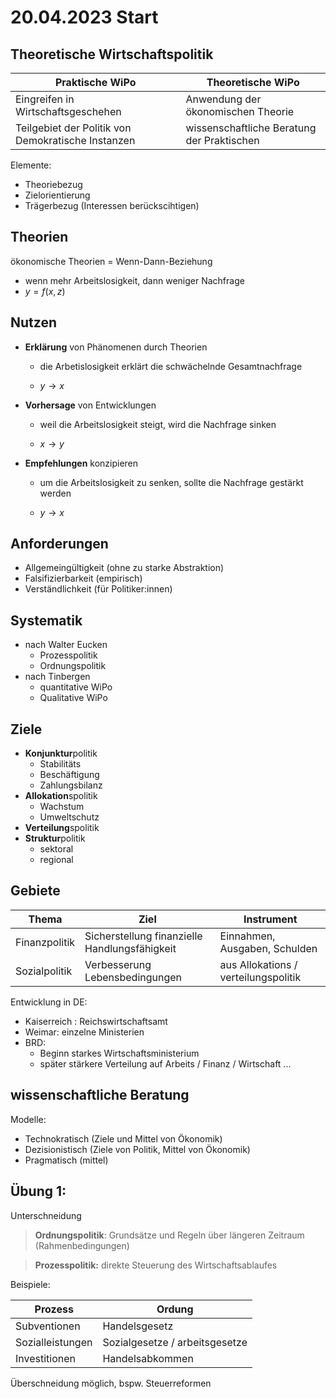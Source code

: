 # 20.04.2023 Start

## Theoretische Wirtschaftspolitik

| Praktische WiPo                                    | Theoretische WiPo                          |
| -------------------------------------------------- | ------------------------------------------ |
| Eingreifen in Wirtschaftsgeschehen                 | Anwendung der ökonomischen Theorie         |
| Teilgebiet der Politik von Demokratische Instanzen | wissenschaftliche Beratung der Praktischen |

Elemente:

- Theoriebezug
- Zielorientierung
- Trägerbezug (Interessen berückscihtigen)



## Theorien

ökonomische Theorien = Wenn-Dann-Beziehung

- wenn mehr Arbeitslosigkeit, dann weniger Nachfrage
- $y = f(x,z)$



## Nutzen

- **Erklärung** von Phänomenen durch Theorien

    - die Arbetislosigkeit erklärt die schwächelnde Gesamtnachfrage

    - $y \to x$

- **Vorhersage** von Entwicklungen

    - weil die Arbeitslosigkeit steigt, wird die Nachfrage sinken

    - $x \to y$

- **Empfehlungen** konzipieren

    - um die Arbeitslosigkeit zu senken, sollte die Nachfrage gestärkt werden

    - $y \to x$



## Anforderungen

- Allgemeingültigkeit (ohne zu starke Abstraktion)
- Falsifizierbarkeit (empirisch)
- Verständlichkeit (für Politiker:innen)



## Systematik

- nach Walter Eucken
    - Prozesspolitik
    - Ordnungspolitik
- nach Tinbergen
    - quantitative WiPo
    - Qualitative WiPo



## Ziele

- **Konjunktur**politik
    - Stabilitäts
    - Beschäftigung
    - Zahlungsbilanz
- **Allokation**spolitik
    - Wachstum
    - Umweltschutz
- **Verteilung**spolitik
- **Struktur**politik
    - sektoral
    - regional



## Gebiete

| Thema         | Ziel                                          | Instrument                           |
| ------------- | --------------------------------------------- | ------------------------------------ |
| Finanzpolitik | Sicherstellung finanzielle Handlungsfähigkeit | Einnahmen, Ausgaben, Schulden        |
| Sozialpolitik | Verbesserung Lebensbedingungen                | aus Allokations / verteilungspolitik |

Entwicklung in DE:

- Kaiserreich : Reichswirtschaftsamt
- Weimar: einzelne Ministerien
- BRD: 
    - Beginn starkes Wirtschaftsministerium
    - später stärkere Verteilung auf Arbeits / Finanz / Wirtschaft ...



## wissenschaftliche Beratung

Modelle:

- Technokratisch (Ziele und Mittel von Ökonomik)
- Dezisionistisch (Ziele von Politik, Mittel von Ökonomik)
- Pragmatisch (mittel)



## Übung 1:

Unterschneidung

>  **Ordnungspolitik**: Grundsätze und Regeln über längeren Zeitraum (Rahmenbedingungen) 

> **Prozesspolitik:** direkte Steuerung des Wirtschaftsablaufes



Beispiele:

| Prozess          | Ordung                         |
| ---------------- | ------------------------------ |
| Subventionen     | Handelsgesetz                  |
| Sozialleistungen | Sozialgesetze / arbeitsgesetze |
| Investitionen    | Handelsabkommen                |

Überschneidung möglich, bspw. Steuerreformen



